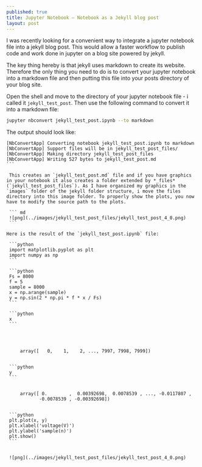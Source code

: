 ```yaml
---
published: true
title: Jupyter Notebook – Notebook as a Jekyll blog post
layout: post
---
```


I was recently looking for a convenient way to integrate a jupyter notebook file into a jekyll blog post.
This would allow a faster workflow to publish code and work done in jupyter on a blog site powered by jekyll.

The key thing hereby is that jekyll uses markdown to create its website. Therefore the only thing you need to do is to convert your jupyter notebook into a markdown file and then putting this file into your posts directory of your blog site.

Open the shell and move to the directory of your jupyter notebook file - i called it `jekyll_test_post`. Then use the following command to convert it into a markdown file:

```sh
jupyter nbconvert jekyll_test_post.ipynb --to markdown
```
The output should look like:

````
[NbConvertApp] Converting notebook jekyll_test_post.ipynb to markdown
[NbConvertApp] Support files will be in jekyll_test_post_files/
[NbConvertApp] Making directory jekyll_test_post_files
[NbConvertApp] Writing 527 bytes to jekyll_test_post.md
```

 This creates an `jekyll_test_post.md` file and if you have graphics in your notebook it also creates a folder extended by *_files* (`jekyll_test_post_files`). As I have organized my graphics in the `images` folder of the jekyll folder structure, i move the files directory into this image folder. To properly show the plots, you now have to modify the source path to the plots.

 ``` md
 ![png](../images/jekyll_test_post_files/jekyll_test_post_4_0.png)
 ```

Here is the result of the `jekyll_test_post.ipynb` file:

 ```python
 import matplotlib.pyplot as plt
 import numpy as np
 ```

 ```python
 Fs = 8000
 f = 5
 sample = 8000
 x = np.arange(sample)
 y = np.sin(2 * np.pi * f * x / Fs)
 ```

 ```python
 x
 ```




     array([   0,    1,    2, ..., 7997, 7998, 7999])


 ```python
 y
 ```


     array([ 0.        ,  0.00392698,  0.0078539 , ..., -0.0117807 ,
            -0.0078539 , -0.00392698])


 ```python
 plt.plot(x, y)
 plt.xlabel('voltage(V)')
 plt.ylabel('sample(n)')
 plt.show()
 ```


 ![png](../images/jekyll_test_post_files/jekyll_test_post_4_0.png)
